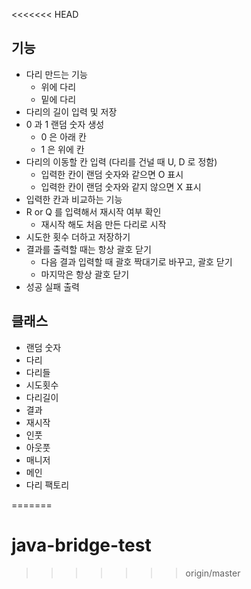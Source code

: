 <<<<<<< HEAD
## 기능
- 다리 만드는 기능
  - 위에 다리
  - 밑에 다리
- 다리의 길이 입력 및 저장
- 0 과 1 랜덤 숫자 생성
  - 0 은 아래 칸
  - 1 은 위에 칸
- 다리의 이동할 칸 입력 (다리를 건널 때 U, D 로 정함)
  - 입력한 칸이 랜덤 숫자와 같으면 O 표시
  - 입력한 칸이 랜덤 숫자와 같지 않으면 X 표시
- 입력한 칸과 비교하는 기능
- R or Q 를 입력해서 재시작 여부 확인
  - 재시작 해도 처음 만든 다리로 시작
- 시도한 횟수 더하고 저장하기
- 결과를 출력할 때는 항상 괄호 닫기
  - 다음 결과 입력할 때 괄호 짝대기로 바꾸고, 괄호 닫기
  - 마지막은 항상 괄호 닫기
- 성공 실패 출력


## 클래스
- 랜덤 숫자
- 다리
- 다리들
- 시도횟수
- 다리길이
- 결과
- 재시작
- 인풋
- 아웃풋
- 매니저
- 메인
- 다리 팩토리

=======
# java-bridge-test
>>>>>>> origin/master
